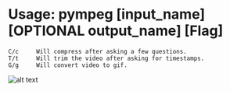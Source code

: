 # Usage: pympeg [input_name] [OPTIONAL output_name] [Flag]
 ```
 C/c     Will compress after asking a few questions. 
 T/t     Will trim the video after asking for timestamps. 
 G/g     Will convert video to gif. 
 ```


![alt text](https://github.com/Kiaryy/yet-Another-FFPEG-Wrapper/blob/main/jinx-jinx-cat.gif)
